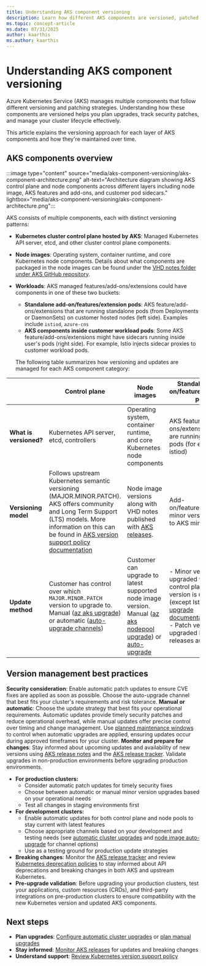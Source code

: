 ```yaml
---
title: Understanding AKS component versioning
description: Learn how different AKS components are versioned, patched, and upgraded across AKS cluster control plane and nodes.
ms.topic: concept-article
ms.date: 07/31/2025
author: kaarthis
ms.author: kaarthis
---
```


# Understanding AKS component versioning

Azure Kubernetes Service (AKS) manages multiple components that follow different versioning and patching strategies. Understanding how these components are versioned helps you plan upgrades, track security patches, and manage your cluster lifecycle effectively.

This article explains the versioning approach for each layer of AKS components and how they're maintained over time.

## AKS components overview

:::image type="content" source="media/aks-component-versioning/aks-component-architecture.png" alt-text="Architecture diagram showing AKS control plane and node components across different layers including node image, AKS features and add-ons, and customer pod sidecars." lightbox="media/aks-component-versioning/aks-component-architecture.png":::

AKS consists of multiple components, each with distinct versioning patterns:
- **Kubernetes cluster control plane hosted by AKS**: Managed Kubernetes API server, etcd, and other cluster control plane components.
- **Node images**: Operating system, container runtime, and core Kubernetes node components. Details about what components are packaged in the node images can be found under the [VHD notes folder under AKS GitHub repository][vhd-notes].
- **Workloads**: AKS managed features/add-ons/extensions could have components in one of these two buckets:
  - **Standalone add-on/features/extension pods**: AKS feature/add-ons/extensions that are running standalone pods (from Deployments or DaemonSets) on customer hosted nodes (left side). Examples include `istiod`, `azure-cns`
  - **AKS components inside customer workload pods**: Some AKS feature/add-ons/extensions might have sidecars running inside user's pods (right side). For example, Istio injects sidecar proxies to customer workload pods.

  The following table summarizes how versioning and updates are managed for each AKS component category:

|  | **Control plane** | **Node images** | **Standalone add-on/features/extension pods** | **AKS components inside customer workload pods** |
|--|-------------------|----------------|-----------------------------------------------|-----------------------------------------------|
| **What is versioned?** | Kubernetes API server, etcd, controllers | Operating system, container runtime, and core Kubernetes node components | AKS feature/add-ons/extensions that are running standalone pods (for example - istiod) | Sidecars or supporting containers injected by add-ons/extensions |
| **Versioning model** | Follows upstream Kubernetes semantic versioning (MAJOR.MINOR.PATCH). AKS offers community and Long Term Support (LTS) models. More information on this can be found in [AKS version support policy documentation][version-support-policy] | Node image versions along with VHD notes published with [AKS releases][aks-release-notes]. | Add-on/feature/extension minor version tied 1-1 to AKS minor version | Sidecar version must be compatible with add-on control plane |
| **Update method** | Customer has control over which `MAJOR.MINOR.PATCH` version to upgrade to. Manual ([az aks upgrade][az-aks-upgrade]) or automatic ([auto-upgrade channels][auto-upgrade]) | Customer can upgrade to latest supported node image version. Manual ([az aks nodepool upgrade][az-aks-nodepool-upgrade]) or [auto-upgrade][node-image-auto-upgrade] | - Minor version upgraded when control plane minor version is upgraded (except Istio; see [Istio upgrade documentation][istio-upgrade])<br/>- Patch version upgraded by AKS releases automatically | Customer needs to manually update (restart workloads having sidecars) to compatible sidecar versions as documented by the add-on/feature/extension. |

## Version management best practices

**Security consideration**: Enable automatic patch updates to ensure CVE fixes are applied as soon as possible. Choose the auto-upgrade channel that best fits your cluster's requirements and risk tolerance.
**Manual or automatic**: Choose the update strategy that best fits your operational requirements. Automatic updates provide timely security patches and reduce operational overhead, while manual updates offer precise control over timing and change management. Use [planned maintenance windows][planned-maintenance] to control when automatic upgrades are applied, ensuring updates occur during approved timeframes for your cluster.
**Monitor and prepare for changes**: Stay informed about upcoming updates and availability of new versions using [AKS release notes][aks-release-notes] and the [AKS release tracker][aks-release-tracker]. Validate upgrades in non-production environments before upgrading production environments.
  - **For production clusters:**
    - Consider automatic patch updates for timely security fixes
    - Choose between automatic or manual minor version upgrades based on your operational needs
    - Test all changes in staging environments first
  - **For development clusters:**
    - Enable automatic updates for both control plane and node pools to stay current with latest features
    - Choose appropriate channels based on your development and testing needs (see [automatic cluster upgrades][auto-upgrade] and [node image auto-upgrade][node-image-auto-upgrade] for channel options)
    - Use as a testing ground for production update strategies
- **Breaking changes**: Monitor the [AKS release tracker][aks-release-tracker] and review [Kubernetes deprecation policies](https://kubernetes.io/docs/reference/using-api/deprecation-policy/) to stay informed about API deprecations and breaking changes in both AKS and upstream Kubernetes.
- **Pre-upgrade validation**: Before upgrading your production clusters, test your applications, custom resources (CRDs), and third-party integrations on pre-production clusters to ensure compatibility with the new Kubernetes version and updated AKS components.

## Next steps

- **Plan upgrades**: [Configure automatic cluster upgrades][auto-upgrade] or [plan manual upgrades][upgrade-planning]
- **Stay informed**: [Monitor AKS releases][aks-release-tracker] for updates and breaking changes
- **Understand support**: [Review Kubernetes version support policy][support-policy]

<!-- LINKS - External -->
[semver]: https://semver.org/
[vhd-notes]: https://github.com/Azure/AKS/tree/master/vhd-notes
[aks-release-notes]: https://github.com/azure/aks/releases

<!-- LINKS - Internal -->
[aks-release-tracker]: release-tracker.md
[upgrade-cluster]: upgrade-aks-cluster.md
[support-policy]: supported-kubernetes-versions.md
[auto-upgrade]: auto-upgrade-cluster.md
[upgrade-planning]: upgrade-cluster.md
[node-image-auto-upgrade]: auto-upgrade-node-os-image.md
[node-image-upgrade]: node-image-upgrade.md
[planned-maintenance]: planned-maintenance.md
[version-support-policy]: supported-kubernetes-versions.md
[stop-cluster-upgrade-api-breaking-changes]: stop-cluster-upgrade-api-breaking-changes.md
[istio-upgrade]: istio-upgrade.md
[az-aks-upgrade]: /cli/azure/aks#az_aks_upgrade
[az-aks-nodepool-upgrade]: /cli/azure/aks/nodepool#az_aks_nodepool_upgrade